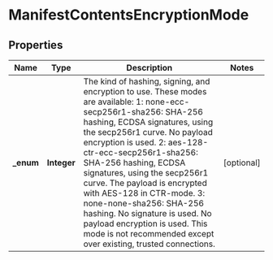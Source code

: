 
# ManifestContentsEncryptionMode

## Properties
Name | Type | Description | Notes
------------ | ------------- | ------------- | -------------
**_enum** | **Integer** | The kind of hashing, signing, and encryption to use. These modes are available: 1: none-ecc-secp256r1-sha256: SHA-256 hashing, ECDSA signatures, using the secp256r1 curve. No payload encryption is used. 2: aes-128-ctr-ecc-secp256r1-sha256: SHA-256 hashing, ECDSA signatures, using the secp256r1 curve. The payload is encrypted with AES-128 in CTR-mode. 3: none-none-sha256: SHA-256 hashing. No signature is used. No payload encryption is used. This mode is not recommended except over existing, trusted connections.  |  [optional]



